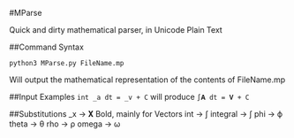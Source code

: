#MParse

Quick and dirty mathematical parser, in Unicode Plain Text

##Command Syntax

`python3 MParse.py FileName.mp`

Will output the mathematical representation of the contents of FileName.mp


##Input Examples
`int _a dt = _v + C` will produce  `∫𝐀 dt = 𝐕 + C`

##Substitutions
_x -> 𝐗 
Bold, mainly for Vectors
int -> ∫
integral -> ∫
phi -> ϕ
theta -> θ 
rho -> ρ
omega -> ω 
